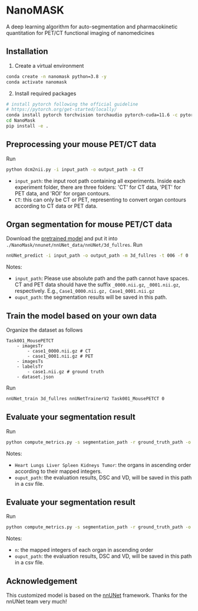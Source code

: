 # NanoMASK

A deep learning algorithm for auto-segmentation and pharmacokinetic quantitation for PET/CT functional imaging of nanomedicines


## Installation


1. Create a virtual environment

```bash
conda create -n nanomask python=3.8 -y
conda activate nanomask
```


2. Install required packages

```bash
# install pytorch following the official guideline
# https://pytorch.org/get-started/locally/
conda install pytorch torchvision torchaudio pytorch-cuda=11.6 -c pytorch -c nvidia
cd NanoMask 
pip install -e .
```

## Preprocessing your mouse PET/CT data
Run

```bash
python dcm2nii.py -i input_path -o output_path -a CT
```

- `input_path`: the input root path containing all experiments. Inside each experiment folder, there are three folders: 'CT' for CT data, 'PET' for PET data, and 'ROI' for organ contours.
- `CT`: this can only be CT or PET, representing to convert organ contours according to CT data or PET data.


## Organ segmentation for mouse PET/CT data

Download the [pretrained model](https://drive.google.com/drive/folders/17ymOMF_t4P7gwMBikWnsuq_fiLZ9xn2w?usp=share_link) and put it into `./NanoMask/nnunet/nnUNet_data/nnUNet/3d_fullres`. Run

```bash
nnUNet_predict -i input_path -o output_path -m 3d_fullres -t 006 -f 0
```

Notes:
- `input_path`: Please use absolute path and the path cannot have spaces. CT and PET data should have the suffix `_0000.nii.gz`, `_0001.nii.gz`, respectively. E.g., `Case1_0000.nii.gz, Case1_0001.nii.gz`
- `ouput_path`: the segmentation results will be saved in this path.


## Train the model based on your own data
Organize the dataset as follows

```
Task001_MousePETCT
    - imagesTr
        - case1_0000.nii.gz # CT
        - case1_0001.nii.gz # PET
    - imagesTs
    - labelsTr
        - case1.nii.gz # ground truth
    - dataset.json
```
Run

```bash
nnUNet_train 3d_fullres nnUNetTrainerV2 Task001_MousePETCT 0 
```

## Evaluate your segmentation result
Run

```bash
python compute_metrics.py -s segmentation_path -r ground_truth_path -o output_path -n Heart Lungs Liver Spleen Kidneys Tumor
```

Notes:
- `Heart Lungs Liver Spleen Kidneys Tumor`: the organs in ascending order according to their mapped integers.
- `ouput_path`: the evaluation results, DSC and VD, will be saved in this path in a csv file.


## Evaluate your segmentation result
Run

```bash
python compute_metrics.py -s segmentation_path -r ground_truth_path -o output_path -n Heart Lungs Liver Spleen Kidneys Tumor
```

Notes:
- `n`: the mapped integers of each organ in ascending order
- `ouput_path`: the evaluation results, DSC and VD, will be saved in this path in a csv file.


## Acknowledgement
This customized model is based on the [nnUNet](https://github.com/MIC-DKFZ/nnUNet) framework. Thanks for the nnUNet team very much!

